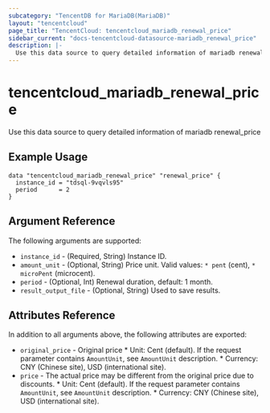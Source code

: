 ```yaml
---
subcategory: "TencentDB for MariaDB(MariaDB)"
layout: "tencentcloud"
page_title: "TencentCloud: tencentcloud_mariadb_renewal_price"
sidebar_current: "docs-tencentcloud-datasource-mariadb_renewal_price"
description: |-
  Use this data source to query detailed information of mariadb renewal_price
---
```


# tencentcloud_mariadb_renewal_price

Use this data source to query detailed information of mariadb renewal_price

## Example Usage

```hcl
data "tencentcloud_mariadb_renewal_price" "renewal_price" {
  instance_id = "tdsql-9vqvls95"
  period      = 2
}
```

## Argument Reference

The following arguments are supported:

* `instance_id` - (Required, String) Instance ID.
* `amount_unit` - (Optional, String) Price unit. Valid values: `* pent` (cent), `* microPent` (microcent).
* `period` - (Optional, Int) Renewal duration, default: 1 month.
* `result_output_file` - (Optional, String) Used to save results.

## Attributes Reference

In addition to all arguments above, the following attributes are exported:

* `original_price` - Original price * Unit: Cent (default). If the request parameter contains `AmountUnit`, see `AmountUnit` description. * Currency: CNY (Chinese site), USD (international site).
* `price` - The actual price may be different from the original price due to discounts. * Unit: Cent (default). If the request parameter contains `AmountUnit`, see `AmountUnit` description. * Currency: CNY (Chinese site), USD (international site).


